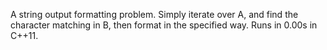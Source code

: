 A string output formatting problem. Simply iterate over A, and find the character matching in B, then format in the specified way. Runs in 0.00s in C++11.
